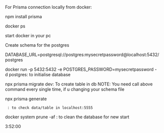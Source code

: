 For Prisma connection locally from docker:

npm install prisma

docker ps

start docker in your pc

Create schema for the postgres

DATABASE_URL=postgresql://postgres:mysecretpassword@localhost:5432/postgres

docker run -p 5432:5432 -e POSTGRES_PASSWORD=mysecretpassword -d postgres: to initialise database

npx prisma migrate dev: To create table in db
NOTE: You need call above command every single time, if u changing your schema file

npx prisma generate

     : to check data/table in localhost:5555

docker system prune -af : to clean the database for new start

3:52:00
